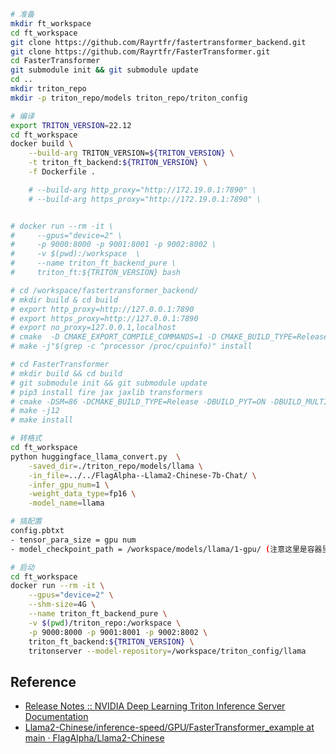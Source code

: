 
```bash
# 准备
mkdir ft_workspace
cd ft_workspace
git clone https://github.com/Rayrtfr/fastertransformer_backend.git
git clone https://github.com/Rayrtfr/FasterTransformer.git
cd FasterTransformer
git submodule init && git submodule update
cd ..
mkdir triton_repo
mkdir -p triton_repo/models triton_repo/triton_config

# 编译
export TRITON_VERSION=22.12
cd ft_workspace
docker build \
    --build-arg TRITON_VERSION=${TRITON_VERSION} \
    -t triton_ft_backend:${TRITON_VERSION} \
    -f Dockerfile .

    # --build-arg http_proxy="http://172.19.0.1:7890" \
    # --build-arg https_proxy="http://172.19.0.1:7890" \


# docker run --rm -it \
#     --gpus="device=2" \
#     -p 9000:8000 -p 9001:8001 -p 9002:8002 \
#     -v $(pwd):/workspace  \
#     --name triton_ft_backend_pure \
#     triton_ft:${TRITON_VERSION} bash

# cd /workspace/fastertransformer_backend/
# mkdir build & cd build
# export http_proxy=http://127.0.0.1:7890
# export https_proxy=http://127.0.0.1:7890
# export no_proxy=127.0.0.1,localhost
# cmake  -D CMAKE_EXPORT_COMPILE_COMMANDS=1 -D CMAKE_BUILD_TYPE=Release -D ENABLE_FP8=OFF ..
# make -j"$(grep -c ^processor /proc/cpuinfo)" install

# cd FasterTransformer
# mkdir build && cd build
# git submodule init && git submodule update
# pip3 install fire jax jaxlib transformers
# cmake -DSM=86 -DCMAKE_BUILD_TYPE=Release -DBUILD_PYT=ON -DBUILD_MULTI_GPU=ON -D PYTHON_PATH=/usr/bin/python3 ..
# make -j12
# make install

# 转格式
cd ft_workspace
python huggingface_llama_convert.py  \
    -saved_dir=./triton_repo/models/llama \
    -in_file=../../FlagAlpha--Llama2-Chinese-7b-Chat/ \
    -infer_gpu_num=1 \
    -weight_data_type=fp16 \
    -model_name=llama

# 搞配置
config.pbtxt 
- tensor_para_size = gpu num
- model_checkpoint_path = /workspace/models/llama/1-gpu/ (注意这里是容器里的路径)

# 启动
cd ft_workspace
docker run --rm -it \
    --gpus="device=2" \
    --shm-size=4G \
    --name triton_ft_backend_pure \
    -v $(pwd)/triton_repo:/workspace \
    -p 9000:8000 -p 9001:8001 -p 9002:8002 \
    triton_ft_backend:${TRITON_VERSION} \
    tritonserver --model-repository=/workspace/triton_config/llama
```


## Reference

- [Release Notes :: NVIDIA Deep Learning Triton Inference Server Documentation](https://docs.nvidia.com/deeplearning/triton-inference-server/release-notes/rel-22-12.html#rel-22-12)
- [Llama2-Chinese/inference-speed/GPU/FasterTransformer_example at main · FlagAlpha/Llama2-Chinese](https://github.com/FlagAlpha/Llama2-Chinese/tree/main/inference-speed/GPU/FasterTransformer_example)